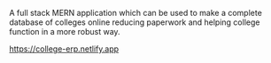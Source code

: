 A full stack MERN application which can be used to make a complete database of colleges online reducing paperwork and helping college function in a more robust way.

https://college-erp.netlify.app
